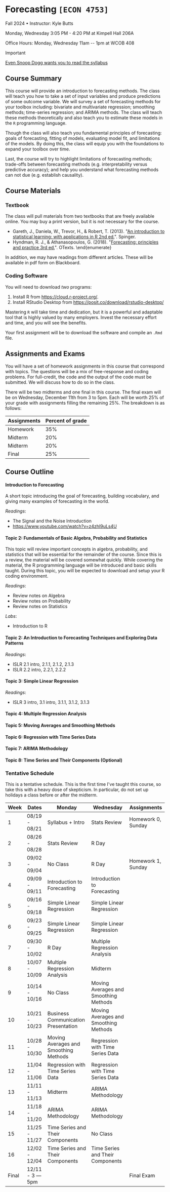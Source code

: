 # Forecasting `[ECON 4753]`

Fall 2024 • Instructor: Kyle Butts

Monday, Wednesday 3:05 PM - 4:20 PM at Kimpell Hall 206A

Office Hours: Monday, Wednesday 11am -- 1pm at WCOB 408

> [!IMPORTANT]
> 
> [Even Snoop Dogg wants you to read the syllabus](https://www.cameo.com/recipient/5f2b392a0299b100202e624a)


## Course Summary

This course will provide an introduction to forecasting methods. The class will teach you how to take a set of input variables and produce predictions of some outcome variable. We will survey a set of forecasting methods for your toolbox including: bivariate and multivariate regression; smoothing methods; time-series regression; and ARIMA methods. The class will teach these methods theoretically and also teach you to estimate these models in the `R` programming language.

Though the class will also teach you fundamental principles of forecasting: goals of forecasting, fitting of models, evaluating model fit, and limitations of the models. By doing this, the class will equip you with the foundations to expand your toolbox over time. 

Last, the course will try to highlight limitations of forecasting methods; trade-offs between forecasting methods (e.g. interpretability versus predictive accuracy); and help you understand what forecasting methods can not due (e.g. establish causality). 

## Course Materials

### Textbook

The class will pull materials from two textbooks that are freely available online. You may buy a print version, but it is not necessary for the course. 

- Gareth, J., Daniela, W., Trevor, H., \& Robert, T. (2013). "[An introduction to statistical learning: with applications in R 2nd ed.](https://www.statlearning.com)". Spinger.
- Hyndman, R. J., \& Athanasopoulos, G. (2018). "[Forecasting: principles and practice 3rd ed.](https://otexts.com/fpp3/)". OTexts.
\end{enumerate}

In addition, we may have readings from different articles. These will be available in pdf form on Blackboard.

### Coding Software

You will need to download *two* programs:
1. Install R from <https://cloud.r-project.org/>.
2. Install RStudio Desktop from <https://posit.co/download/rstudio-desktop/>

Mastering `R` will take time and dedication, but it is a powerful and adaptable tool that is highly valued by many employers. Invest the necessary effort and time, and you will see the benefits.

Your first assignment will be to download the software and compile an `.Rmd` file.

## Assignments and Exams

You will have a set of homework assignments in this course that correspond with topics. The questions will be a mix of free-response and coding problems. For full-credit, the code and the output of the code must be submitted. We will discuss how to do so in the class. 

There will be two midterms and one final in this course. The final exam will be on Wednesday, December 11th from 3 to 5pm. Each will be worth 25\% of your grade with assignments filling the remaining 25\%. The breakdown is as follows:

| Assignments | Percent of grade |
|-------------|------------------|
| Homework    | 35%              |
| Midterm     | 20%              |
| Midterm     | 20%              |
| Final       | 25%              | 


## Course Outline

#### Introduction to Forecasting 

A short topic introducing the goal of forecasting, building vocabulary, and giving many examples of forecasting in the world. 

*Readings*: 

- The Signal and the Noise Introduction
- https://www.youtube.com/watch?v=z4zhI9uLs4U

#### Topic 2: Fundamentals of Basic Algebra, Probability and Statistics

This topic will review important concepts in algebra, probability, and statistics that will be essential for the remainder of the course. Since this is a review, the material will be covered somewhat quickly. While covering the material, the R programming language will be introduced and basic skills taught. During this topic, you will be expected to download and setup your R coding environment.

*Readings*: 
- Review notes on Algebra
- Review notes on Probability
- Review notes on Statistics 

*Labs*:
- Introduction to R

#### Topic 2: An Introduction to Forecasting Techniques and Exploring Data Patterns

*Readings*:
- ISLR 2.1 intro, 2.1.1, 2.1.2, 2.1.3
- ISLR 2.2 intro, 2.2.1, 2.2.2

#### Topic 3: Simple Linear Regression

*Readings*: 
- ISLR 3 intro, 3.1 intro, 3.1.1, 3.1.2, 3.1.3

#### Topic 4: Multiple Regression Analysis


#### Topic 5: Moving Averages and Smoothing Methods


#### Topic 6: Regression with Time Series Data


#### Topic 7: ARIMA Methodology


#### Topic 8: Time Series and Their Components (Optional)


### Tentative Schedule

This is a tentative schedule. This is the first time I've taught this course, so take this with a heavy dose of skepticism. In particular, do not set up holidays a class before or after the midterm. 

<!-- Schedule -->
| Week | Dates | Monday | Wednesday | Assignments |
|----|----|----|----|----|
| 1 | 08/19 - 08/21 | Syllabus + Intro | Stats Review | Homework 0, Sunday |
| 2 | 08/26 - 08/28 | Stats Review | R Day |  |
| 3 | 09/02 - 09/04 | No Class | R Day | Homework 1, Sunday |
| 4 | 09/09 - 09/11 | Introduction to Forecasting | Introduction to Forecasting |  |
| 5 | 09/16 - 09/18 | Simple Linear Regression | Simple Linear Regression |  |
| 6 | 09/23 - 09/25 | Simple Linear Regression | Simple Linear Regression |  |
| 7 | 09/30 - 10/02 | R Day | Multiple Regression Analysis |  |
| 8 | 10/07 - 10/09 | Multiple Regression Analysis | Midterm |  |
| 9 | 10/14 - 10/16 | No Class | Moving Averages and Smoothing Methods |  |
| 10 | 10/21 - 10/23 | Business Communication Presentation | Moving Averages and Smoothing Methods |  |
| 11 | 10/28 - 10/30 | Moving Averages and Smoothing Methods | Regression with Time Series Data |  |
| 12 | 11/04 - 11/06 | Regression with Time Series Data | Regression with Time Series Data |  |
| 13 | 11/11 - 11/13 | Midterm | ARIMA Methodology |  |
| 14 | 11/18 - 11/20 | ARIMA Methodology | ARIMA Methodology |  |
| 15 | 11/25 - 11/27 | Time Series and Their Components | No Class |  |
| 16 | 12/02 - 12/04 | Time Series and Their Components | Time Series and Their Components |  |
| Final | 12/11 - 3 — 5pm |  |  | Final Exam |
<!-- Schedule -->

